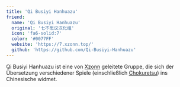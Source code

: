 ```yaml
---
title: 'Qi Busiyi Hanhuazu'
friend:
  name: 'Qi Busiyi Hanhuazu'
  original: '七不思议汉化组'
  icon: 'fa6-solid:7'
  color: '#0077FF'
  website: 'https://7.xzonn.top/'
  github: 'https://github.com/Qi-Busiyi-Hanhuazu'
---
```


Qi Busiyi Hanhuazu ist eine von [Xzonn](/author/xzonn) geleitete Gruppe, die sich der Übersetzung verschiedener Spiele (einschließlich [Chokuretsu](/chokuretsu)) ins Chinesische widmet.